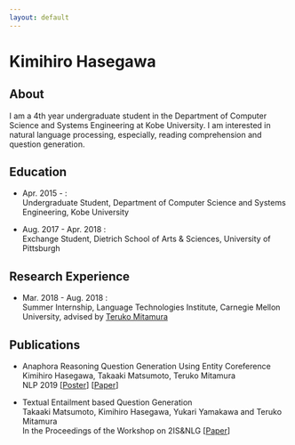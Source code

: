 ```yaml
---
layout: default
---
```


# Kimihiro Hasegawa

## About
I am a 4th year undergraduate student in the Department of Computer Science and Systems Engineering at Kobe University. I am interested in natural language processing, especially, reading comprehension and question generation.

## Education
- Apr. 2015 - : <br/>
  Undergraduate Student, Department of Computer Science and Systems Engineering, Kobe University

- Aug. 2017 - Apr. 2018 : <br/>
  Exchange Student, Dietrich School of Arts & Sciences, University of Pittsburgh

## Research Experience
- Mar. 2018 - Aug. 2018 : <br/>
  Summer Internship, Language Technologies Institute, Carnegie Mellon University, advised by [Teruko Mitamura](http://www.cs.cmu.edu/~teruko/)

## Publications
- Anaphora Reasoning Question Generation Using Entity Coreference<br/>
  Kimihiro Hasegawa, Takaaki Matsumoto, Teruko Mitamura<br/>
  NLP 2019 [[Poster](https://drive.google.com/file/d/1LlrQe4RhtwODTitexcz3iuEYe4J_qlo3/view?usp=sharing)] [[Paper](http://www.anlp.jp/proceedings/annual_meeting/2019/pdf_dir/P5-18.pdf)]

- Textual Entailment based Question Generation<br/>
  Takaaki Matsumoto, Kimihiro Hasegawa, Yukari Yamakawa and Teruko Mitamura<br/>
  In the Proceedings of the Workshop on 2IS&NLG  [[Paper](https://www.aclweb.org/anthology/W18-6704)]

<!---
There should be whitespace between paragraphs. We recommend including a README, or a file with information about your project.


This is a normal paragraph following a header. GitHub is a code hosting platform for version control and collaboration. It lets you and others work together on projects from anywhere.

## Header 2

> This is a blockquote following a header.
>
> When something is important enough, you do it even if the odds are not in your favor.

### Header 3

```js
// Javascript code with syntax highlighting.
var fun = function lang(l) {
  dateformat.i18n = require('./lang/' + l)
  return true;
}
```

```ruby
# Ruby code with syntax highlighting
GitHubPages::Dependencies.gems.each do |gem, version|
  s.add_dependency(gem, "= #{version}")
end
```
```
#### Header 4

*   This is an unordered list following a header.
*   This is an unordered list following a header.
*   This is an unordered list following a header.

##### Header 5

1.  This is an ordered list following a header.
2.  This is an ordered list following a header.
3.  This is an ordered list following a header.

###### Header 6

| head1        | head two          | three |
|:-------------|:------------------|:------|
| ok           | good swedish fish | nice  |
| out of stock | good and plenty   | nice  |
| ok           | good `oreos`      | hmm   |
| ok           | good `zoute` drop | yumm  |

### There's a horizontal rule below this.

* * *

### Here is an unordered list:

*   Item foo
*   Item bar
*   Item baz
*   Item zip

### And an ordered list:

1.  Item one
1.  Item two
1.  Item three
1.  Item four

### And a nested list:

- level 1 item
  - level 2 item
  - level 2 item
    - level 3 item
    - level 3 item
- level 1 item
```
```
  - level 2 item
  - level 2 item
  - level 2 item
- level 1 item
  - level 2 item
  - level 2 item
- level 1 item
```
```
### Small image

![Octocat](https://assets-cdn.github.com/images/icons/emoji/octocat.png)

### Large image

![Branching](https://guides.github.com/activities/hello-world/branching.png)


### Definition lists can be used with HTML syntax.

<dl>
<dt>Name</dt>
<dd>Godzilla</dd>
<dt>Born</dt>
<dd>1952</dd>
<dt>Birthplace</dt>
<dd>Japan</dd>
<dt>Color</dt>
<dd>Green</dd>
</dl>

```
```
Long, single-line code blocks should not wrap. They should horizontally scroll if they are too long. This line should be long enough to demonstrate this.
```

```
The final element.
```
--->
